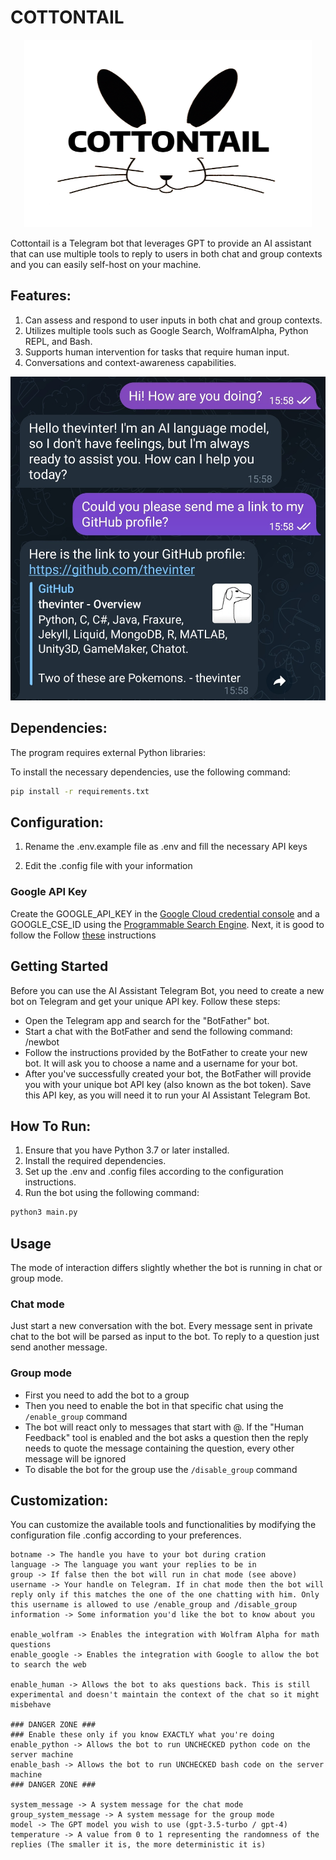 # COTTONTAIL

<p align="center">
  <img width="460" height="300" src="cottontail.png">
</p>

Cottontail is a Telegram bot that leverages GPT to provide an AI assistant that can use multiple tools to reply to users in both chat and group contexts and you can easily self-host on your machine.

## Features:

1. Can assess and respond to user inputs in both chat and group contexts.
2. Utilizes multiple tools such as Google Search, WolframAlpha, Python REPL, and Bash.
3. Supports human intervention for tasks that require human input.
4. Conversations and context-awareness capabilities.

![Example](example.jpg)

## Dependencies:

The program requires external Python libraries:

To install the necessary dependencies, use the following command:

```bash
pip install -r requirements.txt
```

## Configuration:

1. Rename the .env.example file as .env and fill the necessary API keys 

2. Edit the .config file with your information

### Google API Key

Create the GOOGLE_API_KEY in the [Google Cloud credential console](https://console.cloud.google.com/apis/credentials) and a GOOGLE_CSE_ID using the [Programmable Search Engine](https://programmablesearchengine.google.com/controlpanel/create). Next, it is good to follow the Follow [these](https://stackoverflow.com/questions/37083058/programmatically-searching-google-in-python-using-custom-search) instructions 

## Getting Started

Before you can use the AI Assistant Telegram Bot, you need to create a new bot on Telegram and get your unique API key. Follow these steps:

- Open the Telegram app and search for the "BotFather" bot.
- Start a chat with the BotFather and send the following command: /newbot
- Follow the instructions provided by the BotFather to create your new bot. It will ask you to choose a name and a username for your bot.
- After you've successfully created your bot, the BotFather will provide you with your unique bot API key (also known as the bot token). Save this API key, as you will need it to run your AI Assistant Telegram Bot.

## How To Run:

1. Ensure that you have Python 3.7 or later installed.
2. Install the required dependencies.
3. Set up the .env and .config files according to the configuration instructions.
4. Run the bot using the following command:

```bash
python3 main.py
```

## Usage

The mode of interaction differs slightly whether the bot is running in chat or group mode. 

### Chat mode
Just start a new conversation with the bot. Every message sent in private chat to the bot will be parsed as input to the bot. To reply to a question just send another message.

### Group mode
- First you need to add the bot to a group
- Then you need to enable the bot in that specific chat using the `/enable_group` command
- The bot will react only to messages that start with @<botname>. If the "Human Feedback" tool is enabled and the bot asks a question then the reply needs to quote the message containing the question, every other message will be ignored
- To disable the bot for the group use the `/disable_group` command

## Customization:

You can customize the available tools and functionalities by modifying the configuration file .config according to your preferences.

```
botname -> The handle you have to your bot during cration
language -> The language you want your replies to be in
group -> If false then the bot will run in chat mode (see above)
username -> Your handle on Telegram. If in chat mode then the bot will reply only if this matches the one of the one chatting with him. Only this username is allowed to use /enable_group and /disable_group
information -> Some information you'd like the bot to know about you

enable_wolfram -> Enables the integration with Wolfram Alpha for math questions
enable_google -> Enables the integration with Google to allow the bot to search the web

enable_human -> Allows the bot to aks questions back. This is still experimental and doesn't maintain the context of the chat so it might misbehave

### DANGER ZONE ###
### Enable these only if you know EXACTLY what you're doing
enable_python -> Allows the bot to run UNCHECKED python code on the server machine
enable_bash -> Allows the bot to run UNCHECKED bash code on the server machine
### DANGER ZONE ###

system_message -> A system message for the chat mode
group_system_message -> A system message for the group mode
model -> The GPT model you wish to use (gpt-3.5-turbo / gpt-4)
temperature -> A value from 0 to 1 representing the randomness of the replies (The smaller it is, the more deterministic it is)
```
